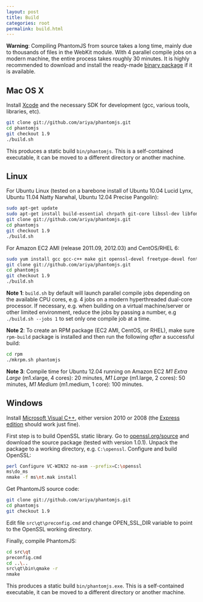```yaml
---
layout: post
title: Build
categories: root
permalink: build.html
---
```


**Warning**: Compiling PhantomJS from source takes a long time, mainly due to thousands of files in the WebKit module. With 4 parallel compile jobs on a modern machine, the entire process takes roughly 30 minutes. It is highly recommended to download and install the ready-made [binary package](download.html) if it is available.

## Mac OS X

Install [Xcode](https://developer.apple.com/xcode/) and the necessary SDK for development (gcc, various tools, libraries, etc).

```bash
git clone git://github.com/ariya/phantomjs.git
cd phantomjs
git checkout 1.9
./build.sh
```

This produces a static build `bin/phantomjs`. This is a self-contained executable, it can be moved to a different directory or another machine.

## Linux

For Ubuntu Linux (tested on a barebone install of Ubuntu 10.04 Lucid Lynx, Ubuntu 11.04 Natty Narwhal, Ubuntu 12.04 Precise Pangolin):

```bash
sudo apt-get update
sudo apt-get install build-essential chrpath git-core libssl-dev libfontconfig1-dev
git clone git://github.com/ariya/phantomjs.git
cd phantomjs
git checkout 1.9
./build.sh
```

For Amazon EC2 AMI (release 2011.09, 2012.03) and CentOS/RHEL 6:

```bash
sudo yum install gcc gcc-c++ make git openssl-devel freetype-devel fontconfig-devel
git clone git://github.com/ariya/phantomjs.git
cd phantomjs
git checkout 1.9
./build.sh
```

**Note 1**: `build.sh` by default will launch parallel compile jobs depending on the available CPU cores, e.g. 4 jobs on a modern hyperthreaded dual-core processor. If necessary, e.g. when building on a virtual machine/server or other limited environment, reduce the jobs by passing a number, e.g `./build.sh --jobs 1` to set only one compile job at a time.

**Note 2**: To create an RPM package (EC2 AMI, CentOS, or RHEL), make sure `rpm-build` package is installed and then
run the following _after_ a successful build:

```bash
cd rpm
./mkrpm.sh phantomjs
```

**Note 3**: Compile time for Ubuntu 12.04 running on Amazon EC2 _M1 Extra Large_ (m1.xlarge, 4 cores): 20 minutes, _M1 Large_ (m1.large, 2 cores): 50 minutes, _M1 Medium_ (m1.medium, 1 core): 100 minutes.

## Windows

Install [Microsoft Visual C++](http://www.microsoft.com/visualstudio/), either version 2010 or 2008 (the [Express edition](http://www.microsoft.com/visualstudio/en-us/products/2010-editions/express) should work just fine).

First step is to build OpenSSL static library. Go to [openssl.org/source](http://www.openssl.org/source/) and download the source package (tested with version 1.0.1). Unpack the package to a working directory, e.g. `C:\openssl`. Configure and build OpenSSL:

```bash
perl Configure VC-WIN32 no-asm --prefix=C:\openssl
ms\do_ms
nmake -f ms\nt.mak install
```

Get PhantomJS source code:

```bash
git clone git://github.com/ariya/phantomjs.git
cd phantomjs
git checkout 1.9
```

Edit file `src\qt\preconfig.cmd` and change OPEN_SSL_DIR variable to point to the OpenSSL working directory.

Finally, compile PhantomJS:

```bash
cd src\qt
preconfig.cmd
cd ..\..
src\qt\bin\qmake -r
nmake
```

This produces a static build `bin/phantomjs.exe`. This is a self-contained executable, it can be moved to a different directory or another machine.
